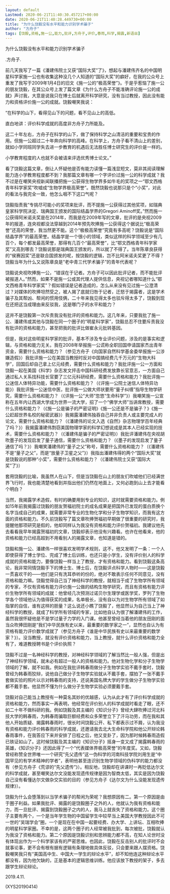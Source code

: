 ```yaml
---
layout: default
Lastmod: 2020-06-21T11:40:30.457217+00:00
date: 2020-06-21T11:40:28.449730+00:00
title: "为什么饶毅没有水平和能力识别学术骗子"
author: "方舟子"
tags: [饶毅,资格,施一公,能力,批评,方舟子,评价,春雨,科学,揭露,新语丝]
---
```


为什么饶毅没有水平和能力识别学术骗子

.方舟子.

前几天我写了一篇《潘建伟院士又获“国际大奖”了》，想起与潘建伟齐名的中国明星科学家施一公也有收集这种没几个人知道的“国际大奖”的癖好，在我的公众号上重发了我写于2009年1月4日的旧文《施一公的“极高荣誉”》。于是乎惹恼了施一公的朋友饶毅，在其公众号上发了篇文章《为什么方舟子不能准确评论施一公的成就》声讨我，大意是说我只在博士后就离开科学研究，没有当过教授，因此没有能力和资格评价施一公的成就。饶毅嘲笑我说：

“在科学的山下，看得见山下的问题，看不见山上的高低。

直白地讲：评价科学成就的高度非方舟子力所能及。

这二十年左右，方舟子在科学的山下，做了保持科学之山清洁的重要和宝贵的作用。但施一公超过二十年奔向科学的高峰。在科学上，方舟子看不清山上的差别，就如小学同班同学失去进一步教育的机遇后无法胜任博士研究生的评价是一样的。

小学教育程度的人也就不会被请来评选优秀博士论文。”

看了饶毅这篇文章，倒让人怀疑他是否有能力读懂一篇浅显短文，莫非其阅读理解能力连小学教育程度都不到？我那篇文章有哪一个字评价过施一公的科学成就？我不过是在嘲笑央视新闻联播把施一公获得生物学界多如牛毛的奖项之一“鄂文西格青年科学家奖”吹嘘成“生物学界极高荣誉”。既然饶毅也说那只是个“小奖”，对此的看法与我完全一致，他怎么咽不下这口气呢？

饶毅指责我“专挑尽可能小的奖项来批评，而不提施一公获得过其他奖项，如瑞典皇家科学院决定、瑞典国王颁发的国际结晶学界的Gregori Aminoff奖。”然而施一公获得阿米诺夫奖是在2014年，而我是在2009年写的文章，批评的是央视2009年的报道，连央视都没法穿越到2014年预先吹捧施一公获得这个据说比“极高荣誉”还高的荣誉，我当然更不能。这个“极极高荣誉”究竟有多高呢？饶毅说是“国际结晶学界”的最高荣誉。结晶学是一个很小的领域，类似这样的科学领域至少有几百个，每个都发最高荣誉，那得有几百个“最高荣誉”，比“鄂文西格青年科学家奖”又高到哪去？饶毅说那是瑞典国王颁发的，所以就了不得了。当年陈章良获得的“侯赛因奖”还是联合国颁发的呢，按饶毅的逻辑，岂不比阿米诺夫奖更了不得？饶毅当年为什么又说陈章良是“老中青三代学术骗子”的青年代表呢？

饶毅说央视吹捧施一公，“错误在于记者。方舟子可以因此批评记者，而不能批评被报道人。”然而，如果不是施一公或其代理人提供信息，央视记者哪知道什么“鄂文西格青年科学家奖”？假如错误是记者造成的，怎么从来没有见过施一公澄清过？对媒体的吹捧坦然受之，被人揭了底就归咎于记者，迁怒于揭露者，这是学术骗子及其帮凶、帮闲的惯用伎俩，二十年来我见得太多也驳斥得太多了，饶毅到现在还把这当成理由来反驳我，这是哪门子的水平和能力？

这并不是饶毅第一次斥责我没有批评的资格和能力。这几年来，只要我批了施一公、潘建伟或其他与饶毅在同一个圈子的“明星科学家”，饶毅总忍不住要斥责我没有批评的资格和能力，甚至把我的批评比做崔永元批转基因。

但是，我对这些明星科学家的批评，基本不涉及专业评价问题，涉及的是事实和逻辑，与资格和能力无关。我在2008年举报施一公谎称全职回国申请国家杰出青年资金，需要什么资格和能力？（参见方舟子《向国家自然科学基金委举报施一公涉嫌造假》）我批评施一公在美国当教授时反对中国搞经费几千万元的“生物大科学”，回国后却自己拿上亿元经费，需要什么资格和能力？我批评施一公一方面和饶毅一起在美国《科学》杂志发文抨击中国科研经费发放靠长官意志，一方面自己通过私人关系找科技长官要了三亿元科研经费，需要什么资格和能力？我批评施一公迷信人体特异功能，需要什么资格和能力？（《评施一公院士迷信人体特异功能》）我批评施一公迷信中医，批评施一公做大师状要用“量子纠缠”指导生物学研究，需要什么资格和能力？（《评施一公“大师”忽悠“生命科学”》）我嘲笑施一公宣称在五年内让西湖大学成为世界一流大学，招了一个“佛学大师”当讲席教授，需要什么资格和能力？（《施一公是骗子的严密证明》《施一公还是不是骗子？》《施一公赶超世界名校的秘密武器》）我揭露潘建伟独吞自己并非负责人或主要完成人的论文，需要什么资格和能力？（《潘建伟的论文入选《自然》杂志物理学百年经典了吗？》）我揭露潘建伟剽窃美国物理学家的科学幻想说成是其本人已经实现的技术，需要什么资格和能力？（《潘建伟是骗子的严密证明》）我批评潘建伟在央视胡吹墨子的发现启发了量子通信，需要什么资格和能力？（《墨子的发现启发了量子通信了吗？》）我嘲笑潘建伟的“量子之父”称号，需要什么资格和能力？（《潘建伟不是“量子之父”，而是“放量子卫星之父”》）我指出潘建伟得的两个“国际大奖”就是饶毅说的那种“小奖”，需要什么资格和能力？（《潘建伟院士又获“国际大奖”了》）

套用饶毅的比喻，我虽然人在山下，但是当饶毅在山上的朋友们吹嘘他们已经满世界飞行时，我也能清楚地看到并指出他们仍然在地面上，又何必跑到山上去才能看个明白？

当然，我揭露学术造假，有时的确要用到专业的知识，这时就需要资格和能力。例如15年前我揭露过饶毅的朋友贺福初院士的成名成果是把国外已发现的蛋白质换个名字当成自己的成果，就需要非常专业的生物化学和分子生物学知识，而我有这方面的资格和能力。不久前饶毅写了篇文章吹捧贺福初早期做了很重要的研究时，我提醒他那项研究是假的，他却同样认为我没有资格和能力评价贺福初。我建议他先去看看我早年揭露贺福初的文章，饶毅却表示他没有兴趣看。也许在他看来，他的资格和能力已经高超到不用看别人的揭露文章，也知道是错的。

饶毅和施一公、潘建伟一样很喜欢发明学术规则，这不，他又发明了一条：一个人即使获得了博士学位、完成了博士后训练，也还只是小学生，没有评价别人的科学成就的资格和能力，要像饶毅一样当上了教授，才有资格和能力。看到饶毅这条高论，我非常同情饶毅手下的博士生、博士后，在饶毅评点科学人物时——这是饶毅一贯喜欢干的——他们是只有洗耳恭听的份的，绝对不敢表示任何不同意见，没有资格和能力嘛。饶毅觉得自己当了神经科学的教授，就相当于成了生物学所有领域的专家，不仅有资格有能力评价施一公做的结构生物学研究，而且有资格有能力评价生物学所有领域的成就：他曾经几次预测过诺贝尔生理学或医学奖，罗列了生物学各个领域他认为值得获奖的成果，名单极长，没有自以为对生物学所有领域了如指掌的自信，谁有这样的胆量？这么说还小瞧了饶毅了，他显然认为自己当上了神经科学的教授，就成了科学所有领域的专家，比如他自认为很了解潘建伟的工作，虽然我很怀疑他是不是学过量子力学的入门课。他甚至曾经当着他的朋友田刚的面当众吹捧田刚是“我们中华民族有史以来，最重要的数学家之一”，显然也自认为有资格有能力评价数学成就了（参见方舟子《谁是中华民族有史以来最重要的数学家？》）。没当教授，就没有评价资格和能力，当上教授，就什么评价资格和能力全有了，难道教授聘书是个评价执照？

饶毅不过是一名神经科学的教授，对神经科学领域的了解当然比一般人强，但是出了神经科学领域，就未必有超过一般人的资格和能力。他对生物化学和分子生物学领域的了解，就不如我。例如在我批评韩春雨做分子生物学实验不戴手套时，饶毅曾经为韩春雨狡辩，说他自己做分子生物学实验就从不戴手套，摆拍了一张不戴手套做实验的照片以示对韩春雨的支持，还说美国名牌大学的学生做分子生物学实验都不戴手套。他显然不懂为什么做分子生物学实验必须要戴手套。

饶毅对自己能当上教授有一种莫名其妙的优越感，认为从此才有了评价科学成就的资格和能力，然而事实一再表明，他经常在评价别人的科学成就时看走了眼，还不如二十年不做科研的我。例如饶毅及其主编的《知识分子》曾经大肆吹捧过河北科技大学的韩春雨，为韩春雨骗取巨额经费和众多荣誉立下了汗马功劳，而在我和其他人开始质疑、揭露韩春雨时，很长时间饶毅公开、私下都表示过不屑，认为我没有资格和能力评价韩春雨的科学成就，还邀请我去北大生命科学院和他公开辩论韩春雨事件，在我答应下来并安排了日程之后，他又变卦了，因为那时候韩春雨造假已铁证如山了。这时候饶毅及其主编的《知识分子》摇身一变又成了揭露韩春雨的英雄，《知识分子》还因此得了一个“代表媒体界极高荣誉”的年度奖。又如，饶毅曾经称赞全世界唯一一个研究“先父遗传”这一伪科学的河南科技学院刘用生是“中国罕见的有学术精神的学者”，表明他甚至连识别生物学领域的伪科学的能力都没有（参见方舟子《荒谬的“先父遗传”》）。相反地，饶毅却在讲课时一再贬低达尔文的科学成就，甚至嘲笑达尔文没能发现遗传规律是因为智商太低，其实是因为饶毅自己没有看懂达尔文做杂交实验的目的（参见方舟子《达尔文为什么没能发现遗传规律》）。

饶毅为什么会堕落到以当学术骗子的帮闲为荣呢？我想原因有二。第一个原因是由于圈子利益。如果我批评、揭露的是饶毅圈子之外的人，他就认为我有资格和能力，而一旦批评、揭露到饶毅圈子之内的人，我马上就丧失了资格和能力。这个圈子主要有两个，一个是当年学生物的中国留学生中较早当上美国大学教授因此不可一世的“吴瑞学会”圈，一个是现在在中国一起要经费、办大学、上讲坛、互相吹捧的明星科学家圈。不幸的是，这两个圈子的人经常被我批到，每次被批，饶毅就认为我没了资格和能力。第二个原因是饶毅识别和思辨能力都不高，在知人论世时没有体现出作为一个科学家该有的严密思维。也因此，饶毅在反击别人的批评时不会就事论事，更不会有根有据有逻辑有条理地做具体反驳，只会要来跟人摆资格。饶毅嘲笑我只有“美国高中生、中国大一学生的辩论水平”，却不知他连这种辩论水平都没有，因为他欠缺的，正是基本的逻辑思维训练。他应该放下教授的架子，多去跟学生辩论辩论。

2019.4.11.

(XYS20190414)

